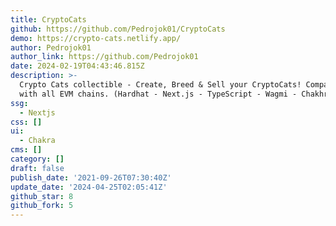 ```yaml
---
title: CryptoCats
github: https://github.com/Pedrojok01/CryptoCats
demo: https://crypto-cats.netlify.app/
author: Pedrojok01
author_link: https://github.com/Pedrojok01
date: 2024-02-19T04:43:46.815Z
description: >-
  Crypto Cats collectible - Create, Breed & Sell your CryptoCats! Compatible
  with all EVM chains. (Hardhat - Next.js - TypeScript - Wagmi - ChakhraUI)
ssg:
  - Nextjs
css: []
ui:
  - Chakra
cms: []
category: []
draft: false
publish_date: '2021-09-26T07:30:40Z'
update_date: '2024-04-25T02:05:41Z'
github_star: 8
github_fork: 5
---
```

